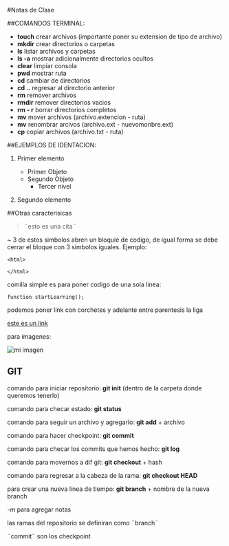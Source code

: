 #Notas de Clase

##COMANDOS TERMINAL:

- **touch**  crear archivos (importante poner su extension de tipo de archivo)
- **mkdir** crear directorios o carpetas
- **ls** listar archivos y carpetas
- **ls -a** mostrar adicionalmente directorios ocultos
- **clear** limpiar consola
- **pwd** mostrar ruta
- **cd** cambiar de directorios
- **cd ..** regresar al directorio anterior
- **rm** remover archivos
- **rmdir** remover directorios vacios
- **rm - r** borrar directorios completos
- **mv** mover archivos (archivo.extencion - ruta)
- **mv** renombrar arcivos (archivo.ext - nuevomonbre.ext)
- **cp** copiar archivos (archivo.txt - ruta)


##EJEMPLOS DE IDENTACION:

1. Primer elemento
    - Primer Objeto
    - Segundo Objeto
      - Tercer nivel

2. Segundo elemento


##Otras caracterisicas

>¨esto es una cita¨

~ 3 de estos simbolos abren un bloquie de codigo, de igual forma se debe cerrar el bloque con 3 simbolos iguales. Ejemplo:

~~~
<html>

</html>
~~~

comilla simple es para poner codigo de una sola linea:

`function startLearning();`

podemos poner link con corchetes y adelante entre parentesis la liga

[este es un link](https://dillinger.io/)

para imagenes:

![mi imagen](http://jsequeiros.com/sites/default/files/imagen-cachorro-comprimir.jpg)  


## GIT

comando para iniciar repositorio: **git init** (dentro de la carpeta donde queremos tenerlo)

comando para checar estado: **git status**

comando para seguir un archivo y agregarlo: **git add** + archivo

comando para hacer checkpoint: **git commit**

comando para checar los commits que hemos hecho:  **git log**

comando para movernos a dif git: **git checkout** + hash

comando para regresar a la cabeza de la rama: **git checkout HEAD**

para crear una nueva linea de tiempo: **git branch** + nombre de la nueva branch


*-m* para agregar notas

las ramas del repositorio se definiran como ¨branch¨

¨commit¨ son los checkpoint
